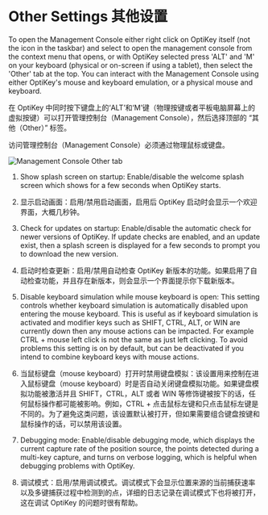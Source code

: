 Other Settings
其他设置
======

To open the Management Console either right click on OptiKey itself (not the icon in the taskbar) and select to open the management console from the context menu that opens, or with OptiKey selected press 'ALT' and 'M' on your keyboard (physical or on-screen if using a tablet), then select the 'Other' tab at the top. You can interact with the Management Console using either OptiKey's mouse and keyboard emulation, or a physical mouse and keyboard.

在 OptiKey 中同时按下键盘上的‘ALT’和‘M’键（物理按键或者平板电脑屏幕上的虚拟按键）可以打开管理控制台（Management Console），然后选择顶部的 “其他（Other）” 标签。

访问管理控制台（Management Console）必须通过物理鼠标或键盘。

![Management Console Other tab](https://github.com/JuliusSweetland/OptiKey/blob/gh-pages/images/Management_Console_Other_Numbered.png)

1. Show splash screen on startup: Enable/disable the welcome splash screen which shows for a few seconds when OptiKey starts.

1. 显示启动画面：启用/禁用启动画面，启用后 OptiKey 启动时会显示一个欢迎界面，大概几秒钟。


2. Check for updates on startup: Enable/disable the automatic check for newer versions of OptiKey. If update checks are enabled, and an update exist, then a splash screen is displayed for a few seconds to prompt you to download the new version.

2. 启动时检查更新：启用/禁用自动检查 OptiKey 新版本的功能。如果启用了自动检查功能，并且存在新版本，则会显示一个界面提示你下载新版本。


3. Disable keyboard simulation while mouse keyboard is open: This setting controls whether keyboard simulation is automatically disabled upon entering the mouse keyboard. This is useful as if keyboard simulation is activated and modifier keys such as SHIFT, CTRL, ALT, or WIN are currently down then any mouse actions can be impacted. For example CTRL + mouse left click is not the same as just left clicking. To avoid problems this setting is on by default, but can be deactivated if you intend to combine keyboard keys with mouse actions.

3. 当鼠标键盘（mouse keyboard）打开时禁用键盘模拟：该设置用来控制在进入鼠标键盘（mouse keyboard）时是否自动关闭键盘模拟功能。如果键盘模拟功能被激活并且 SHIFT，CTRL，ALT 或者 WIN 等修饰键被按下的话，任何鼠标操作都可能被影响。例如，CTRL + 点击鼠标左键和只点击鼠标左键是不同的。为了避免这类问题，该设置默认被打开，但如果需要组合键盘按键和鼠标操作的话，可以禁用该设置。


4. Debugging mode: Enable/disable debugging mode, which displays the current capture rate of the position source, the points detected during a multi-key capture, and turns on verbose logging, which is helpful when debugging problems with OptiKey.

4. 调试模式：启用/禁用调试模式。调试模式下会显示位置来源的当前捕获速率以及多键捕获过程中检测到的点，详细的日志记录在调试模式下也将被打开，这在调试 OptiKey 的问题时很有帮助。
